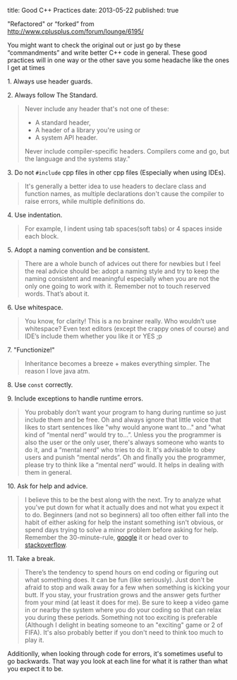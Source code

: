 title: Good C++ Practices
date: 2013-05-22
published: true

<!-- tags: [Code] -->

"Refactored" or “forked” from http://www.cplusplus.com/forum/lounge/6195/  
  
You might want to check the original out or just go by these “commandments” and write better C++ code in general. These good practices will in one way or the other save you some headache like the ones I get at times 
  
1\. Always use header guards.  
  
2\. Always follow The Standard.  
> Never include any header that's not one of these:
>
> - A standard header, 
> - A header of a library you're using or 
> - A system API header. 
>
> Never include compiler-specific headers. Compilers come and go, but the language and the systems stay."  
  
3\. Do not `#include` cpp files in other cpp files (Especially when using IDEs).  
> It's generally a better idea to use headers to declare class and function names, as multiple declarations don't cause the compiler to raise errors, while multiple definitions do.  
  
4\. Use indentation.  
> For example, I indent using tab spaces(soft tabs) or 4 spaces inside each block.  
  
5\. Adopt a naming convention and be consistent.  
> There are a whole bunch of advices out there for newbies but I feel the real advice should be: adopt a naming style and try to keep the naming consistent and meaningful especially when you are not the only one going to work with it. Remember not to touch reserved words. That’s about it.  
  
6\. Use whitespace.  
> You know, for clarity! This is a no brainer really. Who wouldn’t use whitespace? Even text editors (except the crappy ones of course) and IDE’s include them whether you like it or YES ;p  
  
7\. "Functionize!"  
> Inheritance becomes a breeze + makes everything simpler. The reason I love java atm.  
  
8\. Use `const` correctly.  
  
9\. Include exceptions to handle runtime errors.  
> You probably don’t want your program to hang during runtime so just include them and be free. Oh and always ignore that little voice that likes to start sentences like "why would anyone want to..." and "what kind of “mental nerd” would try to...”. Unless you the programmer is also the user or the only user, there's always someone who wants to do it, and a “mental nerd” who tries to do it. It's advisable to obey users and punish “mental nerds”. Oh and finally you the programmer, please try to think like a “mental nerd” would. It helps in dealing with them in general.  
  
10\. Ask for help and advice.  
> I believe this to be the best along with the next. Try to analyze what you've put down for what it actually does and not what you expect it to do. Beginners (and not so beginners) all too often either fall into the habit of either asking for help the instant something isn't obvious, or spend days trying to solve a minor problem before asking for help. Remember the 30-minute-rule, [google](https://google.com) it or head over to [stackoverflow](https://stackoverflow.com).  
  
11\. Take a break.  
> There’s the tendency to spend hours on end coding or figuring out what something does. It can be fun (like seriously). Just don't be afraid to stop and walk away for a few when something is kicking your butt. If you stay, your frustration grows and the answer gets further from your mind (at least it does for me). Be sure to keep a video game in or nearby the system where you do your coding so that can relax you during these periods. Something not too exciting is preferable (Although I delight in beating someone to an "exciting" game or 2 of FIFA). It's also probably better if you don't need to think too much to play it. 

Additionlly, when looking through code for errors, it's sometimes useful to go backwards. That way you look at each line for what it is rather than what you expect it to be.
